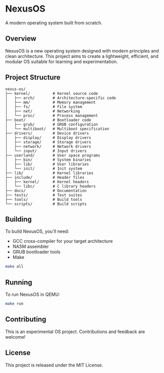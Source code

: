 # NexusOS

A modern operating system built from scratch.

## Overview

NexusOS is a new operating system designed with modern principles and clean architecture. This project aims to create a lightweight, efficient, and modular OS suitable for learning and experimentation.

## Project Structure

```
nexus-os/
├── kernel/          # Kernel source code
│   ├── arch/        # Architecture-specific code
│   ├── mm/          # Memory management
│   ├── fs/          # File system
│   ├── net/         # Networking
│   └── proc/        # Process management
├── boot/            # Bootloader code
│   ├── grub/        # GRUB configuration
│   └── multiboot/   # Multiboot specification
├── drivers/         # Device drivers
│   ├── display/     # Display drivers
│   ├── storage/     # Storage drivers
│   ├── network/     # Network drivers
│   └── input/       # Input drivers
├── userland/        # User space programs
│   ├── bin/         # System binaries
│   ├── lib/         # User libraries
│   └── init/        # Init system
├── lib/             # Kernel libraries
├── include/         # Header files
│   ├── kernel/      # Kernel headers
│   └── libc/        # C library headers
├── docs/            # Documentation
├── tests/           # Test suites
├── tools/           # Build tools
└── scripts/         # Build scripts
```

## Building

To build NexusOS, you'll need:
- GCC cross-compiler for your target architecture
- NASM assembler
- GRUB bootloader tools
- Make

```bash
make all
```

## Running

To run NexusOS in QEMU:

```bash
make run
```

## Contributing

This is an experimental OS project. Contributions and feedback are welcome!

## License

This project is released under the MIT License.